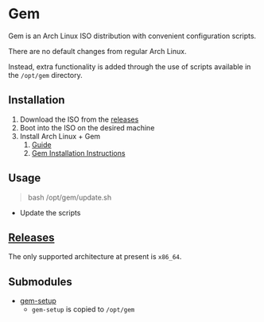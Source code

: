 # Gem
Gem is an Arch Linux ISO distribution with convenient configuration scripts.

There are no default changes from regular Arch Linux.

Instead, extra functionality is added through the use of scripts available in the `/opt/gem` directory.

## Installation

1. Download the ISO from the [releases](https://github.com/GeodeGames/gem/releases)
2. Boot into the ISO on the desired machine
3. Install Arch Linux + Gem
    1. [Guide](Setup.md)
    2. [Gem Installation Instructions](Setup.md#gem)

## Usage

> bash /opt/gem/update.sh
- Update the scripts

## [Releases](https://github.com/GeodeGames/gem/releases)
The only supported architecture at present is `x86_64`.

## Submodules
- [gem-setup](https://github.com/GeodeGames/gem-setup)
    - `gem-setup` is copied to `/opt/gem`
